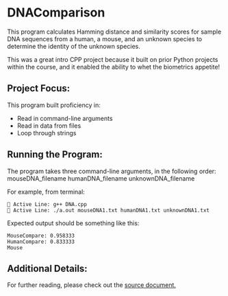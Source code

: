 # DNAComparison
This program calculates Hamming distance and similarity scores for sample DNA sequences from a human, a mouse, and an unknown species to determine the identity of the unknown species.

This was a great intro CPP project because it built on prior Python projects within the course, and it enabled the ability to whet the biometrics appetite! 

## Project Focus:
This program built proficiency in:
* Read in command-line arguments
* Read in data from files
* Loop through strings

## Running the Program:
The program takes three command-line arguments, in the following order: mouseDNA_filename humanDNA_filename unknownDNA_filename

For example, from terminal:

```console
🐅 Active Line: g++ DNA.cpp
🐅 Active Line: ./a.out mouseDNA1.txt humanDNA1.txt unknownDNA1.txt 
```
Expected output should be something like this:

```console
MouseCompare: 0.958333
HumanCompare: 0.833333
Mouse
```

## Additional Details:
For further reading, please check out the [source document.](https://github.com/JennyBloom/DNAComparison/blob/master/HW5-CppDNA.pdf)
